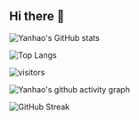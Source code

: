 ## Hi there 👋

<!--
**Yanhao13ai/Yanhao13ai** is a ✨ _special_ ✨ repository because its `README.md` (this file) appears on your GitHub profile.

Here are some ideas to get you started:

- 🔭 I’m currently working on ...
- 🌱 I’m currently learning ...
- 👯 I’m looking to collaborate on ...
- 🤔 I’m looking for help with ...
- 💬 Ask me about ...
- 📫 How to reach me: ...
- 😄 Pronouns: ...
- ⚡ Fun fact: ...
-->

<!--
Stats Card
-->
![Yanhao's GitHub stats](https://github-readme-stats.vercel.app/api?username=Yanhao13ai)
<!--
Stats of Lang Used
-->
![Top Langs](https://github-readme-stats.vercel.app/api/top-langs/?username=Yanhao13ai&size_weight=0.5&count_weight=0.5&langs_count=8)
<!--
Visitors Bagde
-->
![visitors](https://visitor-badge.glitch.me/badge?page_id=Yanhao13ai&left_color=green&right_color=red)
<!--
Activities Graph
-->
![Yanhao's github activity graph](https://github-readme-activity-graph.vercel.app/graph?username=Yanhao13ai&theme=xcode)
<!--
Streak
-->
![GitHub Streak](https://streak-stats.demolab.com/?user=Yanhao13ai)



